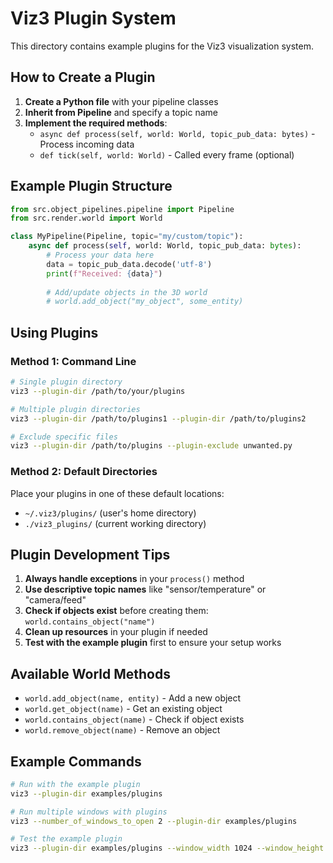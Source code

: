 # Viz3 Plugin System

This directory contains example plugins for the Viz3 visualization system.

## How to Create a Plugin

1. **Create a Python file** with your pipeline classes
2. **Inherit from Pipeline** and specify a topic name
3. **Implement the required methods**:
   - `async def process(self, world: World, topic_pub_data: bytes)` - Process incoming data
   - `def tick(self, world: World)` - Called every frame (optional)

## Example Plugin Structure

```python
from src.object_pipelines.pipeline import Pipeline
from src.render.world import World

class MyPipeline(Pipeline, topic="my/custom/topic"):
    async def process(self, world: World, topic_pub_data: bytes):
        # Process your data here
        data = topic_pub_data.decode('utf-8')
        print(f"Received: {data}")
        
        # Add/update objects in the 3D world
        # world.add_object("my_object", some_entity)
```

## Using Plugins

### Method 1: Command Line
```bash
# Single plugin directory
viz3 --plugin-dir /path/to/your/plugins

# Multiple plugin directories  
viz3 --plugin-dir /path/to/plugins1 --plugin-dir /path/to/plugins2

# Exclude specific files
viz3 --plugin-dir /path/to/plugins --plugin-exclude unwanted.py
```

### Method 2: Default Directories
Place your plugins in one of these default locations:
- `~/.viz3/plugins/` (user's home directory)
- `./viz3_plugins/` (current working directory)

## Plugin Development Tips

1. **Always handle exceptions** in your `process()` method
2. **Use descriptive topic names** like "sensor/temperature" or "camera/feed"
3. **Check if objects exist** before creating them: `world.contains_object("name")`
4. **Clean up resources** in your plugin if needed
5. **Test with the example plugin** first to ensure your setup works

## Available World Methods

- `world.add_object(name, entity)` - Add a new object
- `world.get_object(name)` - Get an existing object
- `world.contains_object(name)` - Check if object exists
- `world.remove_object(name)` - Remove an object

## Example Commands

```bash
# Run with the example plugin
viz3 --plugin-dir examples/plugins

# Run multiple windows with plugins
viz3 --number_of_windows_to_open 2 --plugin-dir examples/plugins

# Test the example plugin
viz3 --plugin-dir examples/plugins --window_width 1024 --window_height 768
``` 